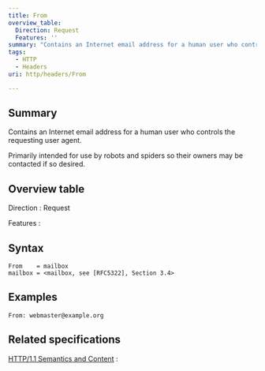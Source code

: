 ```yaml
---
title: From
overview_table:
  Direction: Request
  Features: ''
summary: "Contains an Internet email address for a human user who controls the requesting user agent.\n"
tags:
  - HTTP
  - Headers
uri: http/headers/From

---
```

## <span>Summary</span>

Contains an Internet email address for a human user who controls the requesting user agent.

Primarily intended for use by robots and spiders so their owners may be contacted if so desired.

## <span>Overview table</span>

Direction
:   Request

Features
:

## <span>Syntax</span>

    From    = mailbox
    mailbox = <mailbox, see [RFC5322], Section 3.4>

## <span>Examples</span>

```
From: webmaster@example.org
```

## <span>Related specifications</span>

[HTTP/1.1 Semantics and Content](http://tools.ietf.org/html/rfc7231#section-5.5.1)
:

